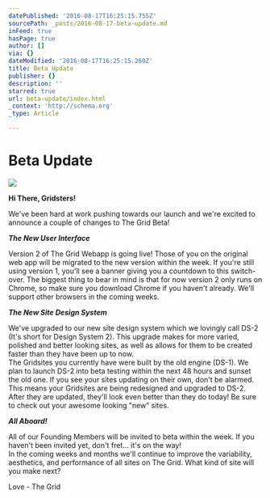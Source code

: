 ```yaml
---
datePublished: '2016-08-17T16:25:15.755Z'
sourcePath: _posts/2016-08-17-beta-update.md
inFeed: true
hasPage: true
author: []
via: {}
dateModified: '2016-08-17T16:25:15.260Z'
title: Beta Update
publisher: {}
description: ''
starred: true
url: beta-update/index.html
_context: 'http://schema.org'
_type: Article

---
```

# Beta Update
![](https://the-grid-user-content.s3-us-west-2.amazonaws.com/317be2f0-c124-473d-b272-5e9ee08488be.jpg)

**Hi There, Gridsters!**

We've been hard at work pushing towards our launch and we're excited to announce a couple of changes to The Grid Beta!

_**The New User Interface**_

Version 2 of The Grid Webapp is going live! Those of you on the original web app will be migrated to the new version within the week. If you're still using version 1, you'll see a banner giving you a countdown to this switch-over. The biggest thing to bear in mind is that for now version 2 only runs on Chrome, so make sure you download Chrome if you haven't already. We'll support other browsers in the coming weeks.

_**The New Site Design System**_

We've upgraded to our new site design system which we lovingly call DS-2 (It's short for Design System 2). This upgrade makes for more varied, polished and better looking sites, as well as allows for them to be created faster than they have been up to now.  
The Gridsites you currently have were built by the old engine (DS-1). We plan to launch DS-2 into beta testing within the next 48 hours and sunset the old one. If you see your sites updating on their own, don't be alarmed. This means your Gridsites are being redesigned and upgraded to DS-2\. After they are updated, they'll look even better than they do today! Be sure to check out your awesome looking "new" sites.

_**All Aboard!**_

All of our Founding Members will be invited to beta within the week. If you haven't been invited yet, don't fret... it's on the way!  
In the coming weeks and months we'll continue to improve the variability, aesthetics, and performance of all sites on The Grid. What kind of site will you make next?

Love - The Grid